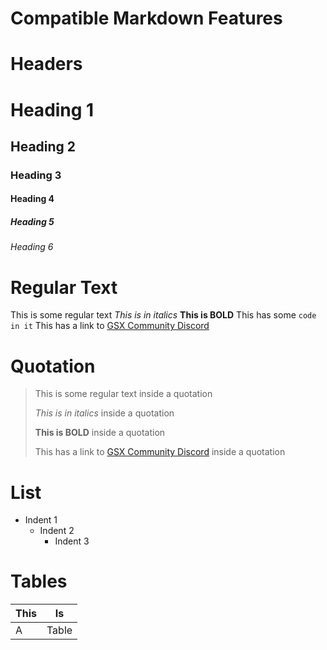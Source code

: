 # Compatible Markdown Features

# Headers

# Heading 1
## Heading 2
### Heading 3
#### Heading 4
##### Heading 5
###### Heading 6

# Regular Text
This is some regular text
*This is in italics*
**This is BOLD**
This has some `code in it`
This has a link to [GSX Community Discord](https://discord.gg/ubCkJQS6Mj)

# Quotation
> This is some regular text inside a quotation
> 
> *This is in italics* inside a quotation
> 
> **This is BOLD** inside a quotation
> 
> This has a link to [GSX Community Discord](https://discord.gg/ubCkJQS6Mj) inside a quotation

# List
- Indent 1
  - Indent 2
    - Indent 3
   
# Tables
| This | Is |
| -- | -- |
| A | Table |

